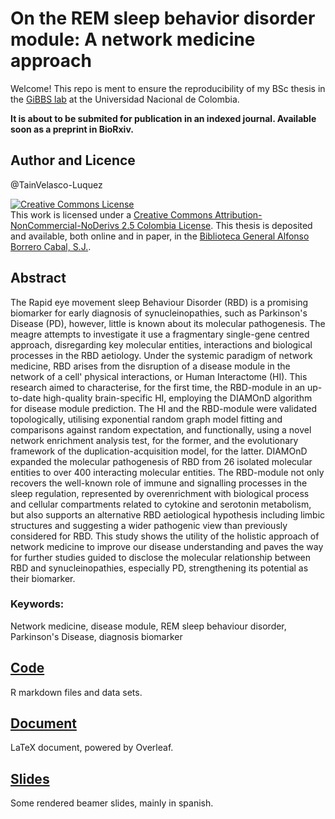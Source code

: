 # On the REM sleep behavior disorder module: A network medicine approach
Welcome! This repo is ment to ensure the reproducibility of my BSc thesis in the [GiBBS lab](http://www.genetica.unal.edu.co/gibbs/) at the Universidad Nacional de Colombia.

**It is about to be submited for publication in an indexed journal. Available soon as a preprint in BioRxiv.**

## Author and Licence
@TainVelasco-Luquez

<a rel="license" href="http://creativecommons.org/licenses/by-nc-nd/2.5/co/"><img alt="Creative Commons License" style="border-width:0" src="https://i.creativecommons.org/l/by-nc-nd/2.5/co/88x31.png" /></a><br />This work is licensed under a <a rel="license" href="http://creativecommons.org/licenses/by-nc-nd/2.5/co/">Creative Commons Attribution-NonCommercial-NoDerivs 2.5 Colombia License</a>. This thesis is deposited and available, both online and in paper, in the [Biblioteca General Alfonso Borrero Cabal, S.J.](http://www.javeriana.edu.co/biblos/biblioteca-general1).

## Abstract
The Rapid eye movement sleep Behaviour Disorder (RBD) is a promising biomarker for early diagnosis of synucleinopathies, such as Parkinson's Disease (PD), however, little is known about its molecular pathogenesis. The meagre attempts to investigate it use a fragmentary single-gene centred approach, disregarding key molecular entities, interactions and biological processes in the RBD aetiology. Under the systemic paradigm of network medicine, RBD arises from the disruption of a disease module in the network of a cell' physical interactions, or Human Interactome (HI). This research aimed to characterise, for the first time, the RBD-module in an up-to-date high-quality brain-specific HI, employing the DIAMOnD algorithm for disease module prediction. The HI and the RBD-module were validated topologically, utilising exponential random graph model fitting and comparisons against random expectation, and functionally, using a novel network enrichment analysis test, for the former, and the evolutionary framework of the duplication-acquisition model, for the latter. DIAMOnD expanded the molecular pathogenesis of RBD from 26 isolated molecular entities to over 400 interacting molecular entities. The RBD-module not only recovers the well-known role of immune and signalling processes in the sleep regulation, represented by overenrichment with biological process and cellular compartments related to cytokine and serotonin metabolism, but also supports an alternative RBD aetiological hypothesis including limbic structures and suggesting a wider pathogenic view than previously considered for RBD. This study shows the utility of the holistic approach of network medicine to improve our disease understanding and paves the way for further studies guided to disclose the molecular relationship between RBD and synucleinopathies, especially PD,  strengthening its potential as their biomarker.

### Keywords:

Network medicine, disease module, REM sleep behaviour disorder, Parkinson's Disease, diagnosis biomarker

## [Code](https://github.com/TainVelasco-Luquez/Bachelor_Thesis/tree/master/Code)
R markdown files and data sets.

## [Document](https://github.com/TainVelasco-Luquez/Bachelor_Thesis/tree/master/Document)
LaTeX document, powered by Overleaf.

## [Slides](https://github.com/TainVelasco-Luquez/Bachelor_Thesis/tree/master/Slides)
Some rendered beamer slides, mainly in spanish.
